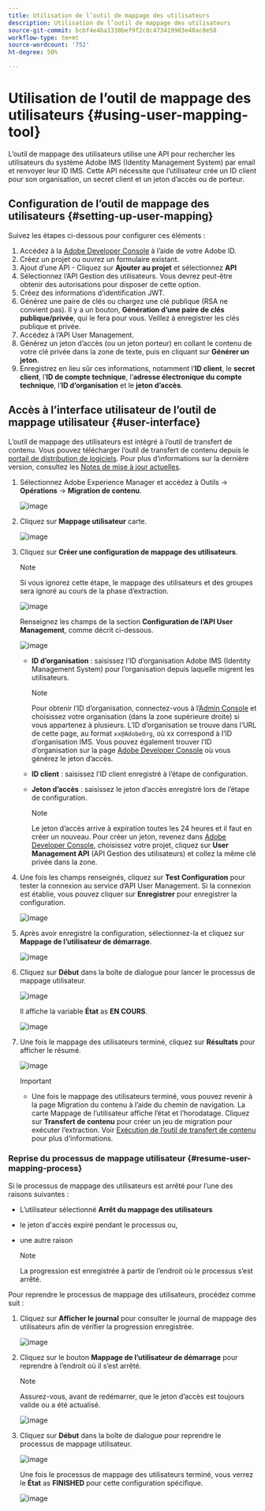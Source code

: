 ```yaml
---
title: Utilisation de l’outil de mappage des utilisateurs
description: Utilisation de l’outil de mappage des utilisateurs
source-git-commit: bcbf4e4ba1330bef9f2c8c473419903e40ac0e58
workflow-type: tm+mt
source-wordcount: '752'
ht-degree: 50%

---
```



# Utilisation de l’outil de mappage des utilisateurs {#using-user-mapping-tool}

L’outil de mappage des utilisateurs utilise une API pour rechercher les utilisateurs du système Adobe IMS (Identity Management System) par email et renvoyer leur ID IMS. Cette API nécessite que l’utilisateur crée un ID client pour son organisation, un secret client et un jeton d’accès ou de porteur.

## Configuration de l’outil de mappage des utilisateurs {#setting-up-user-mapping}

Suivez les étapes ci-dessous pour configurer ces éléments :

1. Accédez à la [Adobe Developer Console](https://console.adobe.io) à l’aide de votre Adobe ID.
1. Créez un projet ou ouvrez un formulaire existant.
1. Ajout d’une API - Cliquez sur **Ajouter au projet** et sélectionnez **API**
1. Sélectionnez l’API Gestion des utilisateurs.  Vous devrez peut-être obtenir des autorisations pour disposer de cette option.
1. Créez des informations d’identification JWT.
1. Générez une paire de clés ou chargez une clé publique (RSA ne convient pas).  Il y a un bouton, **Génération d’une paire de clés publique/privée**, qui le fera pour vous.  Veillez à enregistrer les clés publique et privée.
1. Accédez à l’API User Management.
1. Générez un jeton d’accès (ou un jeton porteur) en collant le contenu de votre clé privée dans la zone de texte, puis en cliquant sur **Générer un jeton**.
1. Enregistrez en lieu sûr ces informations, notamment l’**ID client**, le **secret client**, l’**ID de compte technique**, l’**adresse électronique du compte technique**, l’**ID d’organisation** et le **jeton d’accès**.

## Accès à l’interface utilisateur de l’outil de mappage utilisateur {#user-interface}

L’outil de mappage des utilisateurs est intégré à l’outil de transfert de contenu. Vous pouvez télécharger l’outil de transfert de contenu depuis le [portail de distribution de logiciels](https://experience.adobe.com/#/downloads/content/software-distribution/en/aemcloud.html). Pour plus d’informations sur la dernière version, consultez les [Notes de mise à jour actuelles](/help/release-notes/release-notes-cloud/release-notes-current.md).

1. Sélectionnez Adobe Experience Manager et accédez à Outils -> **Opérations** -> **Migration de contenu**.

   ![image](/help/journey-migration/content-transfer-tool/assets-user-mapping/user-mapping-access1.png)

1. Cliquez sur **Mappage utilisateur** carte.

   ![image](/help/journey-migration/content-transfer-tool/assets-user-mapping/user-mapping-access2.png)

1. Cliquez sur **Créer une configuration de mappage des utilisateurs**.

   >[!NOTE]
   >Si vous ignorez cette étape, le mappage des utilisateurs et des groupes sera ignoré au cours de la phase d’extraction.

   ![image](/help/journey-migration/content-transfer-tool/assets-user-mapping/user-mapping-access5.png)

   Renseignez les champs de la section **Configuration de l’API User Management**, comme décrit ci-dessous.

   ![image](/help/journey-migration/content-transfer-tool/assets-user-mapping/user-mapping-access3.png)


   * **ID d’organisation** : saisissez l’ID d’organisation Adobe IMS (Identity Management System) pour l’organisation depuis laquelle migrent les utilisateurs.

      >[!NOTE]
      >Pour obtenir l’ID d’organisation, connectez-vous à l’[Admin Console](https://adminconsole.adobe.com/) et choisissez votre organisation (dans la zone supérieure droite) si vous appartenez à plusieurs. L’ID d’organisation se trouve dans l’URL de cette page, au format `xx@AdobeOrg`, où xx correspond à l’ID d’organisation IMS.  Vous pouvez également trouver l’ID d’organisation sur la page [Adobe Developer Console](https://console.adobe.io) où vous générez le jeton d’accès.

   * **ID client** : saisissez l’ID client enregistré à l’étape de configuration.

   * **Jeton d’accès** : saisissez le jeton d’accès enregistré lors de l’étape de configuration.

      >[!NOTE]
      >Le jeton d’accès arrive à expiration toutes les 24 heures et il faut en créer un nouveau. Pour créer un jeton, revenez dans [Adobe Developer Console](https://console.adobe.io), choisissez votre projet, cliquez sur **User Management API** (API Gestion des utilisateurs) et collez la même clé privée dans la zone.

1. Une fois les champs renseignés, cliquez sur **Test Configuration** pour tester la connexion au service d’API User Management. Si la connexion est établie, vous pouvez cliquer sur **Enregistrer** pour enregistrer la configuration.

   ![image](/help/journey-migration/content-transfer-tool/assets-user-mapping/user-mapping-access4.png)

1. Après avoir enregistré la configuration, sélectionnez-la et cliquez sur **Mappage de l’utilisateur de démarrage**.

   ![image](/help/journey-migration/content-transfer-tool/assets-user-mapping/user-mapping-landing4.png)

1. Cliquez sur **Début** dans la boîte de dialogue pour lancer le processus de mappage utilisateur.

   ![image](/help/journey-migration/content-transfer-tool/assets-user-mapping/resume-user-mapping3.png)

   Il affiche la variable **État** as **EN COURS**.

   ![image](/help/journey-migration/content-transfer-tool/assets-user-mapping/user-mapping-start1.png)


1. Une fois le mappage des utilisateurs terminé, cliquez sur **Résultats** pour afficher le résumé.

   ![image](/help/journey-migration/content-transfer-tool/assets-user-mapping/user-mapping-landing5.png)

   >[!IMPORTANT]
   >* Une fois le mappage des utilisateurs terminé, vous pouvez revenir à la page Migration du contenu à l’aide du chemin de navigation. La carte Mappage de l’utilisateur affiche l’état et l’horodatage. Cliquez sur **Transfert de contenu** pour créer un jeu de migration pour exécuter l’extraction. Voir [Exécution de l’outil de transfert de contenu](https://experienceleague.adobe.com/docs/experience-manager-cloud-service/moving/cloud-migration/content-transfer-tool/using-content-transfer-tool.html?lang=en#running-tool) pour plus d’informations.


### Reprise du processus de mappage utilisateur {#resume-user-mapping-process}

Si le processus de mappage des utilisateurs est arrêté pour l’une des raisons suivantes :

* L’utilisateur sélectionné **Arrêt du mappage des utilisateurs**
* le jeton d&#39;accès expiré pendant le processus ou,
* une autre raison

   >[!NOTE]
   >La progression est enregistrée à partir de l’endroit où le processus s’est arrêté.

Pour reprendre le processus de mappage des utilisateurs, procédez comme suit :

1. Cliquez sur **Afficher le journal** pour consulter le journal de mappage des utilisateurs afin de vérifier la progression enregistrée.

   ![image](/help/journey-migration/content-transfer-tool/assets-user-mapping/resume-user-mapping1.png)

1. Cliquez sur le bouton **Mappage de l’utilisateur de démarrage** pour reprendre à l’endroit où il s’est arrêté.

   >[!NOTE]
   >Assurez-vous, avant de redémarrer, que le jeton d’accès est toujours valide ou a été actualisé.

   ![image](/help/journey-migration/content-transfer-tool/assets-user-mapping/resume-user-mapping2.png)

1. Cliquez sur **Début** dans la boîte de dialogue pour reprendre le processus de mappage utilisateur.

   ![image](/help/journey-migration/content-transfer-tool/assets-user-mapping/resume-user-mapping3.png)

   Une fois le processus de mappage des utilisateurs terminé, vous verrez le **État** as **FINISHED** pour cette configuration spécifique.

   ![image](/help/journey-migration/content-transfer-tool/assets-user-mapping/resume-user-mapping4.png)
